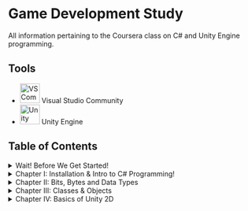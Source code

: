 # Game Development Study
All information pertaining to the Coursera class on C# and Unity Engine programming.

## Tools
- <img src="images/vscommunitylogo.jpg" alt="VS Community Logo" width=40/> Visual Studio Community
- <img src="images/unitylogo.png" alt="Unity Logo" width=40/> Unity Engine


## Table of Contents
<details>
<summary> Wait! Before We Get Started! </summary>

* [Overview](index.md)
* [Git](Day-0/Git/notes.md)
* [Markdown](Day-0/Markdown/notes.md)
* [Powershell](Day-0/Powershell/notes.md)

</details>

<details>
<summary> Chapter I: Installation & Intro to C# Programming!</summary>

* [Overview](Day-1/index.md)
* [Installation Process](Day-1/Installation/notes.md)
* ["Hello, World!" in C#](Day-1/Exercise1/notes.md)
* [Layout of the Unity Console](Day-1/UnityConsole/notes.md)
* [First Unity Script & Code](Day-1/FirstUnity/notes.md)

</details>

<details>
<summary> Chapter II: Bits, Bytes and Data Types </summary>

* [Overview](AnIntroduction/index.md)
* [Bits and Bytes](AnIntroduction/Binary/notes.md)
* [Data Types, Variables, & Constants](AnIntroduction/DaTyVarCon/notes.md)
* [Integer Data Types](AnIntroduction/IntDataTypes/notes.md)
* [Floating Point Data Types](AnIntroduction/FloatPoint/notes.md)
* [Reading Documentation](AnIntroduction/ReadingDocs/notes.md)

</details>

<details>
<summary> Chapter III: Classes & Objects </summary>

* [Overview](ClassesObjects/index.md)
* [Introduction to Classes & Object](ClassesObjects/IntroClassObj/notes.md)
* [Constructor & Instantiation](ClassesObjects/Constructor/notes.md)
* [Properties](ClassesObjects/Properties/notes.md)
* [Methods](ClassesObjects/Methods/notes.md)
* [Classes & Objects in Unity](ClassesObjects/UnityClassObj/notes.md)

</details>

<details>
<summary> Chapter IV: Basics of Unity 2D </summary>

* [Overview](Unity2D/index.md)
* [The Unity Editor](Unity2D/UnityEditor/notes.md)
* [Sprites n' Game Objects](Unity2D/SpritesGameObj/notes.md)
* [Unity's Component System](Unity2D/ComponSys/notes.md)
* [Scripts as Components](Unity2D/ScriptsCompon/notes.md)
* [Debugging a Unity Script](Unity2D/DebugScript/notes.md)
* [2D Physics](Unity2D/PhysicsOf2D/notes.md)
* [Colliders & Physics Materials, Part 1](Unity2D/ColidePhys-1/notes.md)
* [Colliders & Physics Materials, Part 2](Unity2D/CollidePhys-2/notes.md)
* [Prefabs](Unity2D/Prefabs/notes.md)

</details>